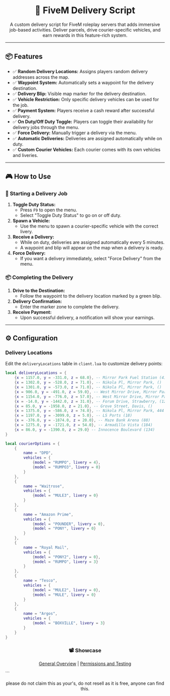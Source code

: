 <h1 align="center">🚚 FiveM Delivery Script</h1>
<p align="center">
    A custom delivery script for FiveM roleplay servers that adds immersive job-based activities. Deliver parcels, drive courier-specific vehicles, and earn rewards in this feature-rich system.
</p>

---

## 📦 Features
<ul>
    <li>✅ <strong>Random Delivery Locations:</strong> Assigns players random delivery addresses across the map.</li>
    <li>✅ <strong>Waypoint System:</strong> Automatically sets a waypoint for the delivery destination.</li>
    <li>✅ <strong>Delivery Blip:</strong> Visible map marker for the delivery destination.</li>
    <li>✅ <strong>Vehicle Restriction:</strong> Only specific delivery vehicles can be used for the job.</li>
    <li>✅ <strong>Payment System:</strong> Players receive a cash reward after successful delivery.</li>
    <li>✅ <strong>On Duty/Off Duty Toggle:</strong> Players can toggle their availability for delivery jobs through the menu.</li>
    <li>✅ <strong>Force Delivery:</strong> Manually trigger a delivery via the menu.</li>
    <li>✅ <strong>Automatic Deliveries:</strong> Deliveries are assigned automatically while on duty.</li>
    <li>✅ <strong>Custom Courier Vehicles:</strong> Each courier comes with its own vehicles and liveries.</li>
</ul>

---

## 🎮 How to Use
<h3>🚚 Starting a Delivery Job</h3>
<ol>
    <li><strong>Toggle Duty Status:</strong> 
        <ul>
            <li>Press <code>F9</code> to open the menu.</li>
            <li>Select "Toggle Duty Status" to go on or off duty.</li>
        </ul>
    </li>
    <li><strong>Spawn a Vehicle:</strong> 
        <ul>
            <li>Use the menu to spawn a courier-specific vehicle with the correct livery.</li>
        </ul>
    </li>
    <li><strong>Receive a Delivery:</strong> 
        <ul>
            <li>While on duty, deliveries are assigned automatically every 5 minutes.</li>
            <li>A waypoint and blip will appear on the map when a delivery is ready.</li>
        </ul>
    </li>
    <li><strong>Force Delivery:</strong> 
        <ul>
            <li>If you want a delivery immediately, select "Force Delivery" from the menu.</li>
        </ul>
    </li>
</ol>

<h3>📦 Completing the Delivery</h3>
<ol>
    <li><strong>Drive to the Destination:</strong> 
        <ul>
            <li>Follow the waypoint to the delivery location marked by a green blip.</li>
        </ul>
    </li>
    <li><strong>Delivery Confirmation:</strong> 
        <ul>
            <li>Enter the marker zone to complete the delivery.</li>
        </ul>
    </li>
    <li><strong>Receive Payment:</strong> 
        <ul>
            <li>Upon successful delivery, a notification will show your earnings.</li>
        </ul>
    </li>
</ol>

---

## ⚙️ Configuration

<h3>Delivery Locations</h3>
<p>Edit the <code>deliveryLocations</code> table in <code>client.lua</code> to customize delivery points:</p>




```lua
local deliveryLocations = {
    {x = 1157.0, y = -331.0, z = 68.0}, -- Mirror Park Fuel Station (411)
    {x = 1302.0, y = -528.0, z = 71.0}, -- Nikola Pl, Mirror Park, ()
    {x = 1301.0, y = -573.0, z = 71.0}, -- Nikola Pl, Mirror Park, ()
    {x = 906.0, y = -491.0, z = 59.0}, -- West Mirror Drive, Mirror Park, ()
    {x = 1154.0, y = -776.0, z = 57.0}, -- West Mirror Drive, Mirror Park, (424)
    {x = -14.0, y = -1442.0, z = 31.0}, -- Forum Drive, Strawberry, (127)
    {x = 85.0, y = -1958.0, z = 21.0}, -- Grove Street, Davis, ()
    {x = 1375.0, y = -586.0, z = 74.0}, -- Nikola Pl, Mirror Park, 444
    {x = 1197.0, y = -3099.0, z = 5.0}, -- LS Ports (18)
    {x = -376.0, y = -1874.0, z = 20.0}, -- Maze Bank Arena (88)
    {x = 1275.0, y = -1721.0, z = 54.0}, -- Armadillo Vista (184)
    {x = 86.0, y = -1390.0, z = 29.0} -- Innocence Boulevard (134)
}

local courierOptions = {
    {
        name = "DPD",
        vehicles = {
            {model = "RUMPO", livery = 4},
            {model = "RUMPO3", livery = 0}
        }
    },
    {
        name = "Waitrose",
        vehicles = {
            {model = "MULE3", livery = 0}
        }
    },
    {
        name = "Amazon Prime",
        vehicles = {
            {model = "POUNDER", livery = 0},
            {model = "PONY", livery = 0}
        }
    },
    {
        name = "Royal Mail",
        vehicles = {
            {model = "PONY2", livery = 0},
            {model = "RUMPO", livery = 3}
        }
    },
    {
        name = "Tesco",
        vehicles = {
            {model = "MULE2", livery = 0},
            {model = "MULE", livery = 0}
        }
    },
    {
        name = "Argos",
        vehicles = {
            {model = "BOXVILLE", livery = 3}
        }
    }
}
```

<h3 align="center">📽️ Showcase</h3>
<p align="center"> <a href="https://youtu.be/wZFzSKlta9U">General Overview</a> | <a href="https://youtu.be/zHI5RbKSxYc">Permissions and Testing</a> </p> ```
<p align="center">please do not claim this as your's, do not resell as it is free, anyone can find this.</p>
